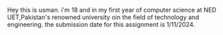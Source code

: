 Hey this is usman. i'm 18 and in my first year of computer science at NED UET,Pakistan's renowned university oin the field of technology and engineering.
the submission date for this assignment is 1/11/2024.
